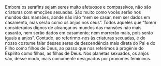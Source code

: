 ﻿Embora os serafins sejam seres muito afetuosos e compassivos, não são criaturas com emoções sexuadas. São muito como vocês serão nos mundos das mansões, aonde não irão “nem se casar, nem ser dados em casamento, mas serão como os anjos nos céus”. Todos aqueles que “forem considerados dignos de alcançar os mundos das mansões não mais casarão, nem serão dados em casamento; nem morrerão mais, pois serão iguais a anjos”. Contudo, ao referirmo-nos às criaturas sexuadas, é do nosso costume falar desses seres de descendência mais direta do Pai e do Filho como filhos de Deus, ao passo que nos referimos à progênie do Espírito como filhas, as filhas de Deus. Nos planetas sexuados, os anjos são, desse modo, mais comumente designados por pronomes femininos.